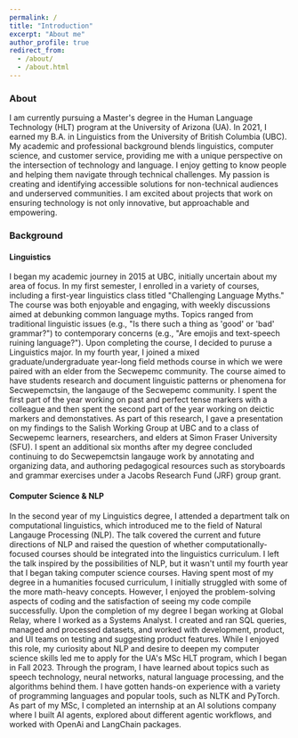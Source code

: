 ```yaml
---
permalink: /
title: "Introduction"
excerpt: "About me"
author_profile: true
redirect_from: 
  - /about/
  - /about.html
---
```

### About 

I am currently pursuing a Master's degree in the Human Language Technology (HLT) program at the University of Arizona (UA). In 2021, I earned my B.A. in Linguistics from the University of British Columbia (UBC). My academic and professional background blends linguistics, computer science, and customer service, providing me with a unique perspective on the intersection of technology and language. I enjoy getting to know people and helping them navigate through technical challenges. My passion is creating and identifying accessible solutions for non-technical audiences and underserved communities. I am excited about projects that work on ensuring technology is not only innovative, but approachable and empowering.         

### Background

#### Linguistics 
I began my academic journey in 2015 at UBC, initially uncertain about my area of focus. In my first semester, I enrolled in a variety of courses, including a first-year linguistics class titled "Challenging Language Myths." The course was both enjoyable and engaging, with weekly discussions aimed at debunking common language myths. Topics ranged from traditional linguistic issues (e.g., "Is there such a thing as 'good' or 'bad' grammar?") to contemporary concerns (e.g., "Are emojis and text-speech ruining language?"). Upon completing the course, I decided to puruse a Linguistics major. In my fourth year, I joined a mixed graduate/undergraduate year-long field methods course in which we were paired with an elder from the Secwepemc community. The course aimed to have students research and document linguistic patterns or phenomena for  Secwepemctsin, the langauge of the Secwepemc community. I spent the first part of the year working on past and perfect tense markers with a colleague and then spent the second part of the year working on deictic markers and demonstatives. As part of this research, I gave a presentation on my findings to the Salish Working Group at UBC and to a class of Secwepemc learners, researchers, and elders at Simon Fraser University (SFU). I spent an additional six months after my degree concluded continuing to do Secwepemctsin langauge work by annotating and organizing data, and authoring pedagogical resources such as storyboards and grammar exercises under a Jacobs Research Fund (JRF) group grant.   

#### Computer Science & NLP 

In the second year of my Linguistics degree, I attended a department talk on computational linguistics, which introduced me to the field of Natural Langauge Processing (NLP). The talk covered the current and future directions of NLP and raised the question of whether computationally-focused courses should be integrated into the linguistics curriculum. I left the talk inspired by the possibilities of NLP, but it wasn't until my fourth year that I began taking computer science courses. Having spent most of my degree in a humanities focused curriculum, I initially struggled with some of the more math-heavy concepts. However, I enjoyed the problem-solving aspects of coding and the satisfaction of seeing my code compile successfully. Upon the completion of my degree I began working at Global Relay, where I worked as a Systems Analyst. I created and ran SQL queries, managed and processed datasets, and worked with development, product, and UI teams on testing and suggesting product features. While I enjoyed this role, my curiosity about NLP and desire to deepen my computer science skills led me to apply for the UA's MSc HLT program, which I began in Fall 2023. Through the program, I have learned about topics such as speech technology, neural networks, natural language processing, and the algorithms behind them. I have gotten hands-on experience with a variety of programming languages and popular tools, such as NLTK and PyTorch. As part of my MSc, I completed an internship at an AI solutions company where I built AI agents, explored about different agentic workflows, and worked with OpenAi and LangChain packages. 
